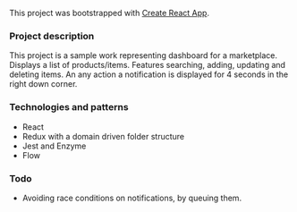 This project was bootstrapped with [Create React App](https://github.com/facebookincubator/create-react-app).

### Project description

This project is a sample work representing dashboard for a marketplace. Displays a list of products/items. Features searching, adding, updating and deleting items. An any action a notification is displayed for 4 seconds in the right down corner.

### Technologies and patterns


- React
- Redux with a domain driven folder structure
- Jest and Enzyme
- Flow


### Todo

- Avoiding race conditions on notifications, by queuing them.
